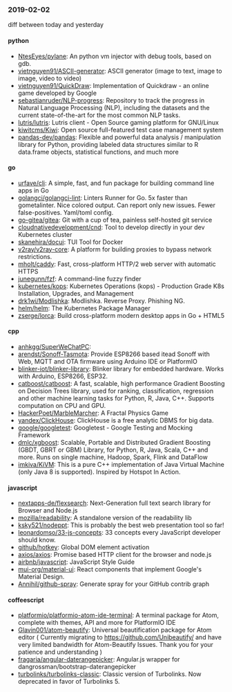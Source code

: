 ### 2019-02-02
diff between today and yesterday

#### python
* [NtesEyes/pylane](https://github.com/NtesEyes/pylane): An python vm injector with debug tools, based on gdb.
* [vietnguyen91/ASCII-generator](https://github.com/vietnguyen91/ASCII-generator): ASCII generator (image to text, image to image, video to video)
* [vietnguyen91/QuickDraw](https://github.com/vietnguyen91/QuickDraw): Implementation of Quickdraw - an online game developed by Google
* [sebastianruder/NLP-progress](https://github.com/sebastianruder/NLP-progress): Repository to track the progress in Natural Language Processing (NLP), including the datasets and the current state-of-the-art for the most common NLP tasks.
* [lutris/lutris](https://github.com/lutris/lutris): Lutris client - Open Source gaming platform for GNU/Linux
* [kiwitcms/Kiwi](https://github.com/kiwitcms/Kiwi): Open source full-featured test case management system
* [pandas-dev/pandas](https://github.com/pandas-dev/pandas): Flexible and powerful data analysis / manipulation library for Python, providing labeled data structures similar to R data.frame objects, statistical functions, and much more

#### go
* [urfave/cli](https://github.com/urfave/cli): A simple, fast, and fun package for building command line apps in Go
* [golangci/golangci-lint](https://github.com/golangci/golangci-lint): Linters Runner for Go. 5x faster than gometalinter. Nice colored output. Can report only new issues. Fewer false-positives. Yaml/toml config.
* [go-gitea/gitea](https://github.com/go-gitea/gitea): Git with a cup of tea, painless self-hosted git service
* [cloudnativedevelopment/cnd](https://github.com/cloudnativedevelopment/cnd): Tool to develop directly in your dev Kubernetes cluster
* [skanehira/docui](https://github.com/skanehira/docui): TUI Tool for Docker
* [v2ray/v2ray-core](https://github.com/v2ray/v2ray-core): A platform for building proxies to bypass network restrictions.
* [mholt/caddy](https://github.com/mholt/caddy): Fast, cross-platform HTTP/2 web server with automatic HTTPS
* [junegunn/fzf](https://github.com/junegunn/fzf):  A command-line fuzzy finder
* [kubernetes/kops](https://github.com/kubernetes/kops): Kubernetes Operations (kops) - Production Grade K8s Installation, Upgrades, and Management
* [drk1wi/Modlishka](https://github.com/drk1wi/Modlishka): Modlishka. Reverse Proxy. Phishing NG.
* [helm/helm](https://github.com/helm/helm): The Kubernetes Package Manager
* [zserge/lorca](https://github.com/zserge/lorca): Build cross-platform modern desktop apps in Go + HTML5

#### cpp
* [anhkgg/SuperWeChatPC](https://github.com/anhkgg/SuperWeChatPC): 
* [arendst/Sonoff-Tasmota](https://github.com/arendst/Sonoff-Tasmota): Provide ESP8266 based itead Sonoff with Web, MQTT and OTA firmware using Arduino IDE or PlatformIO
* [blinker-iot/blinker-library](https://github.com/blinker-iot/blinker-library): Blinker library for embedded hardware. Works with Arduino, ESP8266, ESP32.
* [catboost/catboost](https://github.com/catboost/catboost): A fast, scalable, high performance Gradient Boosting on Decision Trees library, used for ranking, classification, regression and other machine learning tasks for Python, R, Java, C++. Supports computation on CPU and GPU.
* [HackerPoet/MarbleMarcher](https://github.com/HackerPoet/MarbleMarcher): A Fractal Physics Game
* [yandex/ClickHouse](https://github.com/yandex/ClickHouse): ClickHouse is a free analytic DBMS for big data.
* [google/googletest](https://github.com/google/googletest): Googletest - Google Testing and Mocking Framework
* [dmlc/xgboost](https://github.com/dmlc/xgboost): Scalable, Portable and Distributed Gradient Boosting (GBDT, GBRT or GBM) Library, for Python, R, Java, Scala, C++ and more. Runs on single machine, Hadoop, Spark, Flink and DataFlow
* [imkiva/KiVM](https://github.com/imkiva/KiVM): This is a pure C++ implementation of Java Virtual Machine (only Java 8 is supported). Inspired by Hotspot In Action.

#### javascript
* [nextapps-de/flexsearch](https://github.com/nextapps-de/flexsearch): Next-Generation full text search library for Browser and Node.js
* [mozilla/readability](https://github.com/mozilla/readability): A standalone version of the readability lib
* [ksky521/nodeppt](https://github.com/ksky521/nodeppt): This is probably the best web presentation tool so far!
* [leonardomso/33-js-concepts](https://github.com/leonardomso/33-js-concepts):  33 concepts every JavaScript developer should know.
* [github/hotkey](https://github.com/github/hotkey): Global DOM element activation
* [axios/axios](https://github.com/axios/axios): Promise based HTTP client for the browser and node.js
* [airbnb/javascript](https://github.com/airbnb/javascript): JavaScript Style Guide
* [mui-org/material-ui](https://github.com/mui-org/material-ui): React components that implement Google's Material Design.
* [Annihil/github-spray](https://github.com/Annihil/github-spray): Generate spray for your GitHub contrib graph 

#### coffeescript
* [platformio/platformio-atom-ide-terminal](https://github.com/platformio/platformio-atom-ide-terminal): A terminal package for Atom, complete with themes, API and more for PlatformIO IDE
* [Glavin001/atom-beautify](https://github.com/Glavin001/atom-beautify):  Universal beautification package for Atom editor ( Currently migrating to https://github.com/Unibeautify/ and have very limited bandwidth for Atom-Beautify Issues. Thank you for your patience and understanding  )
* [fragaria/angular-daterangepicker](https://github.com/fragaria/angular-daterangepicker): Angular.js wrapper for dangrossman/bootstrap-daterangepicker
* [turbolinks/turbolinks-classic](https://github.com/turbolinks/turbolinks-classic): Classic version of Turbolinks. Now deprecated in favor of Turbolinks 5.
